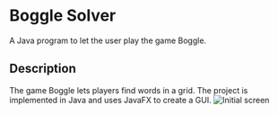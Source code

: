 # Boggle Solver
A Java program to let the user play the game Boggle.
## Description
The game Boggle lets players find words in a grid.
The project is implemented in Java and uses JavaFX to create a GUI.
![Initial screen](/BoggleSolver/BoggleSolverInitial.png)
